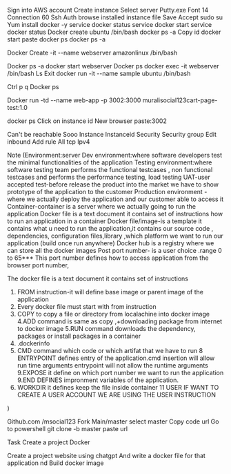 Sign into AWS account 
Create instance
Select server
Putty.exe
Font 14
Connection 
60
Ssh Auth browse installed instance file 
Save 
Accept
sudo su
Yum install docker -y
service docker status
service docker start
service docker status
Docker create ubuntu /bin/bash
docker ps -a
Copy id
docker start paste
docker ps
docker ps -a

Docker Create -it --name webserver amazonlinux /bin/bash

Docker ps -a
docker start webserver
Docker ps
docker exec -it  webserver /bin/bash
Ls
Exit
docker run -it --name sample ubuntu /bin/bash 

Ctrl p q
Docker ps

Docker run -td --name web-app -p 3002:3000 muralisocial123cart-page-test:1.0

docker ps 
Click on instance id
New browser paste:3002

Can't be reachable 
 Sooo
Instance 
Instanceid
Security
Security group 
Edit inbound
Add rule 
All tcp
Ipv4




Note
(Environment:server
Dev environment:where software developers test the minimal functionalities of the application
Testing environment:where software testing team performs the functional testcases , non functional testcases and performs the performance testing, load testing 
UAT-user accepted test-before release the product into the market we have to show prototype of the application to the customer 
Production environment -where we actually deploy the application and our customer able to access it
Container-container is a server where we actually going to run the application 
Docker file is a text document it contains set of instructions how to run an application in a container 
Docker file/image-is a template it contains what u need to run the application,it contains our source code , dependencies, configuration files,library ,which platform we want to run our application (build once run anywhere)
Docker hub is a registry where we can store all the docker images 
Post port number- is a user choice .range 0 to 65*** 
This port number defines how to access application from the browser port number,

The docker file is a text document it contains set of instructions 
1. FROM instruction-it will define base image or parent image of the application 
2.  Every docker file must start with from instruction
3. COPY to copy a file or directory from localachine into docker image 
4.ADD command is  same as copy ,+downloading package from internet to docker image 
5.RUN command downloads the dependency, packages or install packages in a container 
6. .dockerinfo
7. CMD command which code or which artifat that we have to run
8 ENTRYPOINT  defines entry of the application.cmd insertion will allow run time arguments entrypoint will not allow the runtime arguments
9.EXPOSE it define on which port number we want to run the application 
9.END DEFINES impronment variables of the application.
10. WORKDIR it defines keep the file inside container
11 USER IF WANT TO CREATE A USER ACCOUNT WE ARE USING THE USER INSTRUCTION 

) 

Github.com /msocial123
Fork 
Main/master select master
Copy code url
Go to powershell 
git clone -b master paste url

Task 
Create a project 
Docker


Create a project website using chatgpt
And write a docker file for that application nd 
Build docker image 






